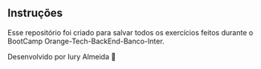 ## Instruções

Esse repositório foi criado para salvar todos os exercícios feitos durante o BootCamp Orange-Tech-BackEnd-Banco-Inter.


Desenvolvido por Iury Almeida :speak_no_evil:

